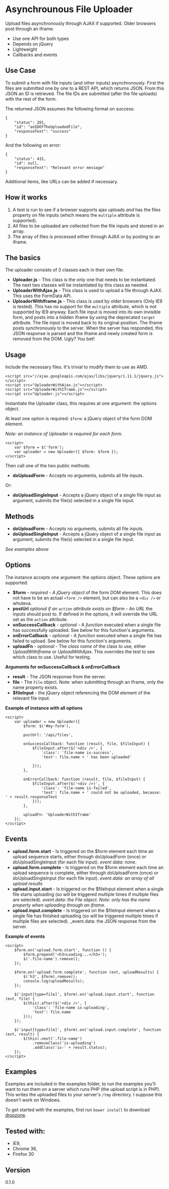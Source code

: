 Asynchrounous File Uploader
=========

Upload files asynchronously through AJAX if supported. Older browsers post through an iframe.

  - Use one API for both types
  - Depends on jQuery
  - Lightweight
  - Callbacks and events

Use Case
---
To submit a form with file inputs (and other inputs) asynchronously. First the files are submitted one by one to a REST API, which returns JSON. From this JSON an ID is retrieved. The file IDs are submitted (after the file uploads) with the rest of the form.

The returned JSON assumes the following format on success:

    {
        "status": 201,
        "id": "anIDOfTheUploadedFile",
        "responseText": "success"
    }

And the following on error:

    {
        "status": 415,
        "id": null,
        "responseText": "Relevant error message"
    }

Additional items, like URLs can be added if necessary.

How it works
---
1. A test is run to see if a browser supports ajax uploads *and* has the files property on file inputs (which means the ```multiple``` attribute is supported).
2. All files to be uploaded are collected from the file inputs and stored in an array.
3. The array of files is processed either through AJAX or by posting to an iframe.

The basics
---
The uploader consists of 3 classes each in their own file:
- **Uploader.js** - This class is the only one that needs to be instantiated. The next two classes will be instantiated by this class as needed.
- **UploaderWithAjax.js** - This class is used to upload a file through AJAX. This uses the FormData API.
- **UploaderWithIframe.js** - This class is used by older browsers (Only IE9 is tested). This has no support for the ```multiple``` attribute, which is not supported by IE9 anyway. Each file input is moved into its own invisible form, and posts into a hidden iframe by using the deprecated ```target``` attribute. The file input is moved back to its original position. The iframe posts synchronously to the server. When the server has responded, this JSON response is parsed and the iframe and newly created form is removed from the DOM. Ugly? You bet!

Usage
---
Include the necessary files. It's trivial to modify them to use as AMD.

    <script src="//ajax.googleapis.com/ajax/libs/jquery/1.11.1/jquery.js"></script>
    <script src="UploaderWithAjax.js"></script>
    <script src="UploaderWithIframe.js"></script>
    <script src="Uploader.js"></script>

Instantiate the Uploader class, this requires at one argument: the options object.

At least one option is required: ```$form```: a jQuery object of the form DOM element.

_Note: an instance of Uploader is required for each form._

    <script>
        var $form = $('form');
        var uploader = new Uploader({ $form: $form });
    </script>

Then call one of the two public methods:
- **doUploadForm** - Accepts no arguments, submits all file inputs.


    <script>
        var $form = $('form');
        var uploader = new Uploader({ $form: $form });
        
        $form.on('submit', function () {
            uploader.doUploadForm();
        });
    </script>

Or:
- **doUploadSingleInput** - Accepts a jQuery object of a single file input as argument, submits the file(s) selected in a single file input.


    <script>
        var $form = $('form');
        var uploader = new Uploader({ $form: $form });
        
        $('input[type=file]', $form).on('change', function () {
            uploader.doUploadSingleInput($(this));
        });
    </script>

Methods
---
- **doUploadForm** - Accepts no arguments, submits all file inputs.
- **doUploadSingleInput** - Accepts a jQuery object of a single file input as argument, submits the file(s) selected in a single file input.

_See examples above_

Options
---

The instance accepts one argument: the options object.
These options are supported:
- **$form** - _required_ - _A jQuery object_ of the form DOM element. This does not have to be an actual ```<form />``` element, but can also be a ```<div />``` or whuteva.
- **postUrl** _optional if an ```action``` attribute exists on $form_ - An _URL_ the inputs should post to. If defined in the options, it will override the URL set as the ```action``` attribute.
- **onSuccessCallback** - _optional_ - A _function_ executed when a single file has successfully uploaded. See below for this function's arguments.
- **onErrorCallback** - _optional_ - A _function_ executed when a single file has failed to upload. See below for this function's arguments.
- **uploadFn** - _optional_ - The _class name_ of the class to use, either _UploadWithIframe_ or _UploadWithAjax_. This overrides the test to see which class to use. Useful for testing.

**Arguments for onSuccessCallback & onErrorCallback**
- **result** - The JSON response from the server.
- **file** - The ```File``` object. Note: when submitting through an iframe, only the name property exists.
- **$fileInput** - the jQuery object referencing the DOM element of the relevant file input.

**Example of instance with all options**


    <script>
        var uploader = new Uploader({
            $form: $('#my-form'),

            postUrl: '/api/files',

            onSuccessCallback: function (result, file, $fileInput) {
                $fileInput.after($('<div />', {
                    'class': 'file-name is-success',
                    'text': file.name + ' has been uploaded'

                }));
            },

            onErrorCallback: function (result, file, $fileInput) {
                $fileInput.after($('<div />)', {
                    'class': 'file-name is-failed',
                    'text': file.name + ' could not be uploaded, because: ' + result.responseText
                }));
            },

            uploadFn: 'UploaderWithIframe'
        });
    </script>


Events
---
- **upload.form.start** -  Is triggered on the $form element each time an upload sequence starts, either through doUploadForm (once) or doUploadSingleInput (for each file input). _event data: none_.
- **upload.form.complete** - Is triggered on the $form element each time  an upload sequence is complete, either through doUploadForm (once) or doUploadSingleInput (for each file input). _event.data: an array of all upload results_
- **upload.input.start** - Is triggered on the $fileInput element when a single file starts uploading (so will be triggered multiple times if multiple files are selected). _event.data: the File object. Note: only has the name property when uploading through an iframe_.
- **upload.input.complete** - Is triggered on the $fileInput element when a single file has finished uploading (so will be triggered multiple times if multiple files are selected). _event.data: the JSON response from the server.

**Example of events**

    <script>
        $form.on('upload.form.start', function () {
            $form.prepend('<h3>Loading...</h3>');
            $('.file-name').remove();
        });

        $form.on('upload.form.complete', function (evt, uploadResults) {
            $('h3', $form).remove();
            console.log(uploadResults);
        });

        $('input[type=file]', $form).on('upload.input.start', function (evt, file) {
            $(this).after($('<div />', {
                'class': 'file-name is-uploading',
                'text': file.name
            }));
        });

        $('input[type=file]', $form).on('upload.input.complete', function (evt, result) {
            $(this).next('.file-name')
                .removeClass('is-uploading')
                .addClass('is-' + result.status);
        });
    </script>


Examples
---
Examples are included in the examples folder, to run the examples you'll want to run them on a server which runs PHP (the upload script is in PHP). This writes the uploaded files to your server's ```/tmp``` directory. I suppose this doesn't work on Windows.

To get started with the examples, first run ```bower install``` to download [dropzone](http://www.dropzonejs.com).

Tested with:
---
- IE9,
- Chrome 36,
- Firefox 30


Version
----

0.1.0

